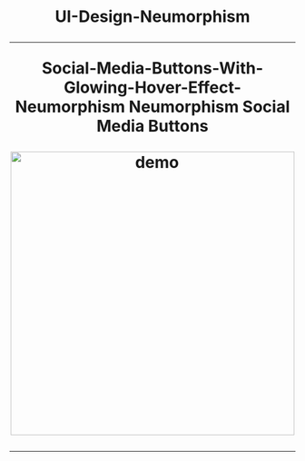 # 




 <h1 align="center">
  UI-Design-Neumorphism


<p align="center">
<hr /> Social-Media-Buttons-With-Glowing-Hover-Effect-Neumorphism
 Neumorphism Social Media Buttons
<br>

</p>

<p align="center">
  <a href="https://opensource.org/licenses/MIT">
  
 [//]: # (Add your gifs/images here:)
<div>
  <img src="https://media.giphy.com/media/TGLf3Iw5yVKQksoZFt/giphy.gif" alt="demo" height="500">
</div>

<hr />
  </a>

